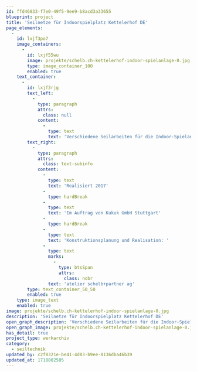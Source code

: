 ```yaml
---
id: ffd46833-f7e0-49f5-9ee9-b8acd3a33655
blueprint: project
title: 'Seilnetze für Indoorspielplatz Kettelerhof DE'
page_elements:
  -
    id: lxjf3po7
    image_containers:
      -
        id: lxjf55wu
        image: projekte/schelb.ch-kettelerhof-indoor-spielanlage-0.jpg
        type: image_container_100
        enabled: true
    text_container:
      -
        id: lxjf3rjg
        text_left:
          -
            type: paragraph
            attrs:
              class: null
            content:
              -
                type: text
                text: 'Verschiedene Seilarbeiten für die Indoor-Spielanlage von Kukuk GmbH im Kettelerhof DE. Komplexe feinmaschige Raumnetze, vor Ort in handwerklicher Technik aus stahlseilarmiertem LongLifeSeil erstellt.'
        text_right:
          -
            type: paragraph
            attrs:
              class: text-subinfo
            content:
              -
                type: text
                text: 'Realisiert 2017'
              -
                type: hardBreak
              -
                type: text
                text: 'Im Auftrag von Kukuk GmbH Stuttgart'
              -
                type: hardBreak
              -
                type: text
                text: 'Konstruktionsplanung und Realisation: '
              -
                type: text
                marks:
                  -
                    type: btsSpan
                    attrs:
                      class: nobr
                text: 'atelier schelb+partner ag'
        type: text_container_50_50
        enabled: true
    type: image_text
    enabled: true
image: projekte/schelb.ch-kettelerhof-indoor-spielanlage-0.jpg
description: 'Seilnetze für Indoorspielplatz Kettelerhof DE'
open_graph_description: 'Verschiedene Seilarbeiten für die Indoor-Spielanlage von Kukuk GmbH im Kettelerhof DE. Komplexe feinmaschige Raumnetze, vor Ort in handwerklicher Technik aus stahlseilarmiertem LongLifeSeil erstellt.'
open_graph_image: projekte/schelb.ch-kettelerhof-indoor-spielanlage-0.jpg
has_detail: true
project_type: werkarchiv
category:
  - seiltechnik
updated_by: c2f8321e-be41-4d83-b9ee-8136dba46b39
updated_at: 1718802505
---
```

